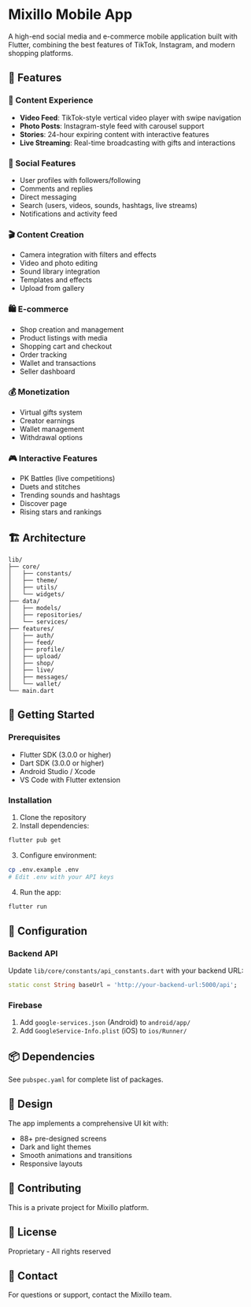 # Mixillo Mobile App

A high-end social media and e-commerce mobile application built with Flutter, combining the best features of TikTok, Instagram, and modern shopping platforms.

## 🎯 Features

### 📱 Content Experience
- **Video Feed**: TikTok-style vertical video player with swipe navigation
- **Photo Posts**: Instagram-style feed with carousel support
- **Stories**: 24-hour expiring content with interactive features
- **Live Streaming**: Real-time broadcasting with gifts and interactions

### 👤 Social Features
- User profiles with followers/following
- Comments and replies
- Direct messaging
- Search (users, videos, sounds, hashtags, live streams)
- Notifications and activity feed

### 🎬 Content Creation
- Camera integration with filters and effects
- Video and photo editing
- Sound library integration
- Templates and effects
- Upload from gallery

### 🛍️ E-commerce
- Shop creation and management
- Product listings with media
- Shopping cart and checkout
- Order tracking
- Wallet and transactions
- Seller dashboard

### 💰 Monetization
- Virtual gifts system
- Creator earnings
- Wallet management
- Withdrawal options

### 🎮 Interactive Features
- PK Battles (live competitions)
- Duets and stitches
- Trending sounds and hashtags
- Discover page
- Rising stars and rankings

## 🏗️ Architecture

```
lib/
├── core/
│   ├── constants/
│   ├── theme/
│   ├── utils/
│   └── widgets/
├── data/
│   ├── models/
│   ├── repositories/
│   └── services/
├── features/
│   ├── auth/
│   ├── feed/
│   ├── profile/
│   ├── upload/
│   ├── shop/
│   ├── live/
│   ├── messages/
│   └── wallet/
└── main.dart
```

## 🚀 Getting Started

### Prerequisites
- Flutter SDK (3.0.0 or higher)
- Dart SDK (3.0.0 or higher)
- Android Studio / Xcode
- VS Code with Flutter extension

### Installation

1. Clone the repository
2. Install dependencies:
```bash
flutter pub get
```

3. Configure environment:
```bash
cp .env.example .env
# Edit .env with your API keys
```

4. Run the app:
```bash
flutter run
```

## 🔧 Configuration

### Backend API
Update `lib/core/constants/api_constants.dart` with your backend URL:
```dart
static const String baseUrl = 'http://your-backend-url:5000/api';
```

### Firebase
1. Add `google-services.json` (Android) to `android/app/`
2. Add `GoogleService-Info.plist` (iOS) to `ios/Runner/`

## 📦 Dependencies

See `pubspec.yaml` for complete list of packages.

## 🎨 Design

The app implements a comprehensive UI kit with:
- 88+ pre-designed screens
- Dark and light themes
- Smooth animations and transitions
- Responsive layouts

## 🤝 Contributing

This is a private project for Mixillo platform.

## 📄 License

Proprietary - All rights reserved

## 📧 Contact

For questions or support, contact the Mixillo team.
